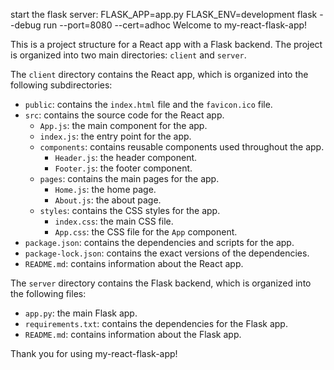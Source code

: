 start the flask server:
FLASK_APP=app.py FLASK_ENV=development flask --debug run --port=8080 --cert=adhoc
Welcome to my-react-flask-app!

This is a project structure for a React app with a Flask backend. The project is organized into two main directories: `client` and `server`.

The `client` directory contains the React app, which is organized into the following subdirectories:
- `public`: contains the `index.html` file and the `favicon.ico` file.
- `src`: contains the source code for the React app.
  - `App.js`: the main component for the app.
  - `index.js`: the entry point for the app.
  - `components`: contains reusable components used throughout the app.
    - `Header.js`: the header component.
    - `Footer.js`: the footer component.
  - `pages`: contains the main pages for the app.
    - `Home.js`: the home page.
    - `About.js`: the about page.
  - `styles`: contains the CSS styles for the app.
    - `index.css`: the main CSS file.
    - `App.css`: the CSS file for the `App` component.
- `package.json`: contains the dependencies and scripts for the app.
- `package-lock.json`: contains the exact versions of the dependencies.
- `README.md`: contains information about the React app.

The `server` directory contains the Flask backend, which is organized into the following files:
- `app.py`: the main Flask app.
- `requirements.txt`: contains the dependencies for the Flask app.
- `README.md`: contains information about the Flask app.

Thank you for using my-react-flask-app!